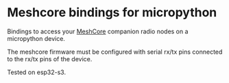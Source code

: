 # Meshcore bindings for micropython

Bindings to access your [MeshCore](https://meshcore.co.uk) companion radio nodes on a micropython device.

The meshcore firmware must be configured with serial rx/tx pins connected to the rx/tx pins of the device.

Tested on esp32-s3.

